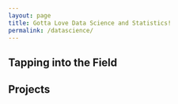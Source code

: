 ```yaml
---
layout: page
title: Gotta Love Data Science and Statistics! 
permalink: /datascience/
---
```


## Tapping into the Field



## Projects